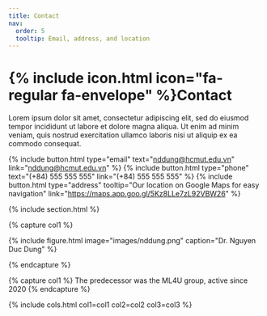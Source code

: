 ```yaml
---
title: Contact
nav:
  order: 5
  tooltip: Email, address, and location
---
```


# {% include icon.html icon="fa-regular fa-envelope" %}Contact

Lorem ipsum dolor sit amet, consectetur adipiscing elit, sed do eiusmod tempor
incididunt ut labore et dolore magna aliqua. Ut enim ad minim veniam, quis
nostrud exercitation ullamco laboris nisi ut aliquip ex ea commodo consequat.

{%
  include button.html
  type="email"
  text="nddung@hcmut.edu.vn"
  link="nddung@hcmut.edu.vn"
%}
{%
  include button.html
  type="phone"
  text="(+84) 555 555 555"
  link="(+84) 555 555 555"
%}
{%
  include button.html
  type="address"
  tooltip="Our location on Google Maps for easy navigation"
  link="https://maps.app.goo.gl/5Kz8LLe7zL92VBW26"
%}

{% include section.html %}

{% capture col1 %}

{%
  include figure.html
  image="images/nddung.png"
  caption="Dr. Nguyen Duc Dung"
%}

{% endcapture %}

<!-- {% capture col2 %}

{%
  include figure.html
  image="images/photo.jpg"
  caption="Lorem ipsum"
%}

{% endcapture %}

{% include cols.html col1=col1 col2=col2 %}

{% include section.html dark=true %} -->

{% capture col1 %}
The predecessor was the ML4U group, active since 2020
{% endcapture %}

{% include cols.html col1=col1 col2=col2 col3=col3 %}
